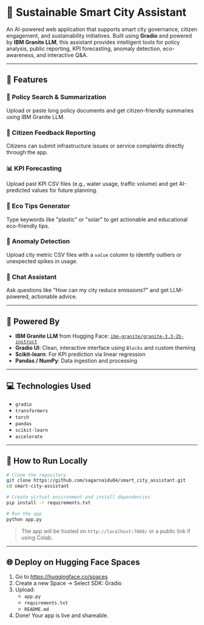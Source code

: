 # 🌆 Sustainable Smart City Assistant

An AI-powered web application that supports smart city governance, citizen engagement, and sustainability initiatives. Built using **Gradio** and powered by **IBM Granite LLM**, this assistant provides intelligent tools for policy analysis, public reporting, KPI forecasting, anomaly detection, eco-awareness, and interactive Q&A.

---

## 🚀 Features

### 📝 Policy Search & Summarization
Upload or paste long policy documents and get citizen-friendly summaries using IBM Granite LLM.

### 📣 Citizen Feedback Reporting
Citizens can submit infrastructure issues or service complaints directly through the app.

### 📊 KPI Forecasting
Upload past KPI CSV files (e.g., water usage, traffic volume) and get AI-predicted values for future planning.

### 🌱 Eco Tips Generator
Type keywords like "plastic" or "solar" to get actionable and educational eco-friendly tips.

### 🚨 Anomaly Detection
Upload city metric CSV files with a `value` column to identify outliers or unexpected spikes in usage.

### 💬 Chat Assistant
Ask questions like "How can my city reduce emissions?" and get LLM-powered, actionable advice.

---

## 🧠 Powered By

- **IBM Granite LLM** from Hugging Face: [`ibm-granite/granite-3.3-2b-instruct`](https://huggingface.co/ibm-granite/granite-3.3-2b-instruct)
- **Gradio UI**: Clean, interactive interface using `Blocks` and custom theming
- **Scikit-learn**: For KPI prediction via linear regression
- **Pandas / NumPy**: Data ingestion and processing

---

## 💻 Technologies Used

- `gradio`
- `transformers`
- `torch`
- `pandas`
- `scikit-learn`
- `accelerate`

---

## 📁 How to Run Locally

```bash
# Clone the repository
git clone https://github.com/sagarnaidu04/smart_city_assistant.git
cd smart-city-assistant

# Create virtual environment and install dependencies
pip install -r requirements.txt

# Run the app
python app.py
```

> The app will be hosted on `http://localhost:7860/` or a public link if using Colab.

---

## 🌐 Deploy on Hugging Face Spaces

1. Go to https://huggingface.co/spaces
2. Create a new Space → Select SDK: Gradio
3. Upload:
   - `app.py`
   - `requirements.txt`
   - `README.md`
4. Done! Your app is live and shareable.

